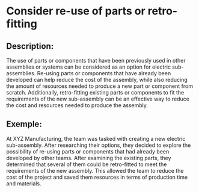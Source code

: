 # Consider re-use of parts or retro-fitting

## Description:
The use of parts or components that have been previously used in other assemblies or systems can be considered as an option for electric sub-assemblies. Re-using parts or components that have already been developed can help reduce the cost of the assembly, while also reducing the amount of resources needed to produce a new part or component from scratch. Additionally, retro-fitting existing parts or components to fit the requirements of the new sub-assembly can be an effective way to reduce the cost and resources needed to produce the assembly.

## Exemple:
At XYZ Manufacturing, the team was tasked with creating a new electric sub-assembly. After researching their options, they decided to explore the possibility of re-using parts or components that had already been developed by other teams. After examining the existing parts, they determined that several of them could be retro-fitted to meet the requirements of the new assembly. This allowed the team to reduce the cost of the project and saved them resources in terms of production time and materials.
